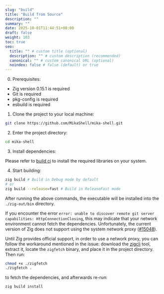 ```yaml
---
slug: "build"
title: "Build from Source"
description: ""
summary: ""
date: 2025-10-01T11:44:51+08:00
draft: false
weight: 103
toc: true
seo:
  title: "" # custom title (optional)
  description: "" # custom description (recommended)
  canonical: "" # custom canonical URL (optional)
  noindex: false # false (default) or true
---
```

0. Prerequisites:

- Zig version 0.15.1 is required
- Git is required
- pkg-config is required
- esbuild is required

1. Clone the project to your local machine:

```bash
git clone https://github.com/MikaShell/mika-shell.git
```

2. Enter the project directory:

```bash
cd mika-shell
```

3. Install dependencies:

Please refer to [build ci](https://github.com/MikaShell/mika-shell/blob/b916ab3af1194782b61ee7c34c14438048f0264a/.github/workflows/build.yaml#L16) to install the required libraries on your system.

4. Start building:

```bash
zig build # Build in Debug mode by default
# or
zig build --release=fast # Build in ReleaseFast mode
```

After running the above commands, the executable will be installed into the `./zig-out/bin` directory.

If you encounter the error
`error: unable to discover remote git server capabilities: HttpConnectionClosing`,
this may indicate that your network environment cannot fetch the dependencies. Unfortunately, the current version of Zig does not support using the system network proxy ([#15048](https://github.com/ziglang/zig/issues/15048)).

Until Zig provides official support, in order to use a network proxy, you can follow the workaround mentioned in the issue: download the [zigcli](https://github.com/jiacai2050/zigcli/releases) tool, extract it, locate the `zigfetch` binary, and place it in the project directory. Then run:

```bash
chmod +x ./zigfetch
./zigfetch .
```

to fetch the dependencies, and afterwards re-run:

```bash
zig build install
```
